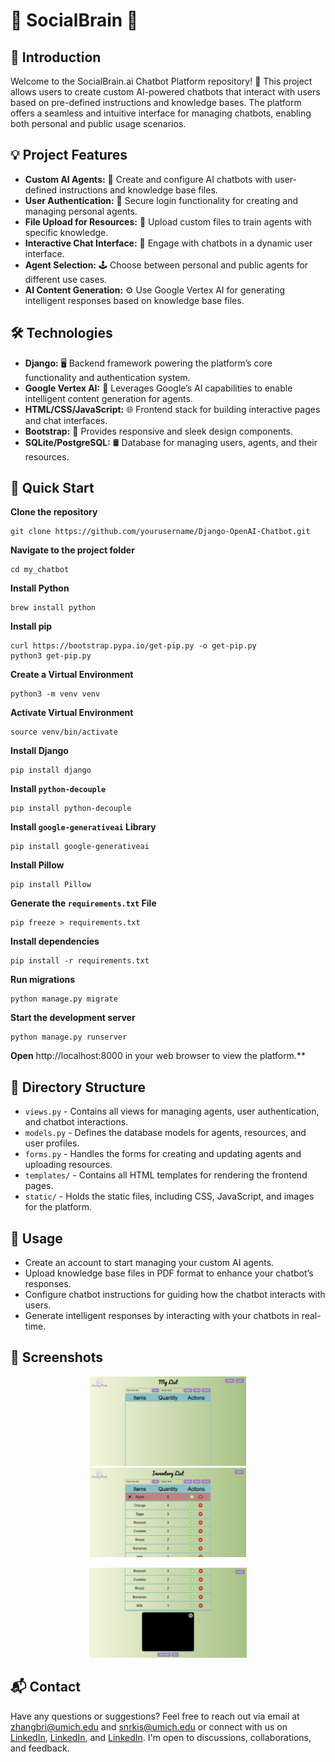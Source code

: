 # 🤖 SocialBrain 💬

## 🌟 Introduction
Welcome to the SocialBrain.ai Chatbot Platform repository! 🚀 This project allows users to create custom AI-powered chatbots that interact with users based on pre-defined instructions and knowledge bases. The platform offers a seamless and intuitive interface for managing chatbots, enabling both personal and public usage scenarios.

## 💡 Project Features
- **Custom AI Agents:** 🧠 Create and configure AI chatbots with user-defined instructions and knowledge base files.
- **User Authentication:** 🔑 Secure login functionality for creating and managing personal agents.
- **File Upload for Resources:** 📂 Upload custom files to train agents with specific knowledge.
- **Interactive Chat Interface:** 💬 Engage with chatbots in a dynamic user interface.
- **Agent Selection:** 🕹️ Choose between personal and public agents for different use cases.
- **AI Content Generation:** ⚙️ Use Google Vertex AI for generating intelligent responses based on knowledge base files.
  
## 🛠️ Technologies
- **Django:** 🖥️ Backend framework powering the platform’s core functionality and authentication system.
- **Google Vertex AI:** 🤖 Leverages Google’s AI capabilities to enable intelligent content generation for agents.
- **HTML/CSS/JavaScript:** 🌐 Frontend stack for building interactive pages and chat interfaces.
- **Bootstrap:** 🎨 Provides responsive and sleek design components.
- **SQLite/PostgreSQL:** 🛢️ Database for managing users, agents, and their resources.

## 🚀 Quick Start
**Clone the repository**
```
git clone https://github.com/yourusername/Django-OpenAI-Chatbot.git
```
**Navigate to the project folder**
```
cd my_chatbot
```
**Install Python**
```
brew install python
```
**Install pip**
```
curl https://bootstrap.pypa.io/get-pip.py -o get-pip.py
python3 get-pip.py
```
**Create a Virtual Environment**
```
python3 -m venv venv
```
**Activate Virtual Environment**
```
source venv/bin/activate
```
**Install Django**
```
pip install django
```
**Install `python-decouple`**
```
pip install python-decouple
```
**Install `google-generativeai` Library**
```
pip install google-generativeai
```
**Install Pillow**
```
pip install Pillow
```
**Generate the `requirements.txt` File**
```
pip freeze > requirements.txt
```
**Install dependencies**
```
pip install -r requirements.txt
```
**Run migrations**
```
python manage.py migrate
```
**Start the development server**
```
python manage.py runserver
```
**Open** http://localhost:8000 in your web browser to view the platform.**

## 📁 Directory Structure
- `views.py` - Contains all views for managing agents, user authentication, and chatbot interactions.
- `models.py` - Defines the database models for agents, resources, and user profiles.
- `forms.py` - Handles the forms for creating and updating agents and uploading resources.
- `templates/` - Contains all HTML templates for rendering the frontend pages.
- `static/` - Holds the static files, including CSS, JavaScript, and images for the platform.

## 📝 Usage
- Create an account to start managing your custom AI agents.
- Upload knowledge base files in PDF format to enhance your chatbot’s responses.
- Configure chatbot instructions for guiding how the chatbot interacts with users.
- Generate intelligent responses by interacting with your chatbots in real-time.

## 📸 Screenshots
<p align="center">
  <img width="49.7%" alt="HomeScreen" src="https://github.com/zhangbri/Pantry-Tracker/blob/main/PantryMate.png">
  <img width="49.7%" alt="Pantry List" src="https://github.com/zhangbri/Pantry-Tracker/blob/main/PantryList.png">
</p>
<p align="center">
  <img width="50%" alt="Image Capture" src="https://github.com/zhangbri/Pantry-Tracker/blob/main/ImageCapture.png">
</p>

## 📬 Contact
Have any questions or suggestions? Feel free to reach out via email at [zhangbri@umich.edu](mailto:zhangbri@umich.edu) and [snrkis@umich.edu](mailto:snrkis@umich.edu) or connect with us on [LinkedIn](https://www.linkedin.com/in/zhangbri/), [LinkedIn](https://www.linkedin.com/in/kristan-seenath-nagassar-922720290?), and [LinkedIn](https://www.linkedin.com/in/jesus-garcia-b57261310/). I'm open to discussions, collaborations, and feedback.
